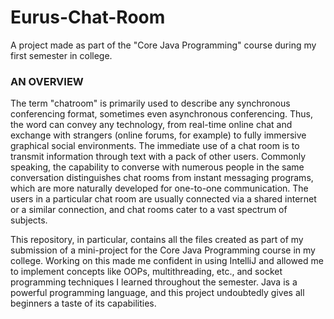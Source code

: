 # Eurus-Chat-Room
A project made as part of the "Core Java Programming" course during my first semester in college.

### AN OVERVIEW
The term "chatroom" is primarily used to describe any synchronous conferencing format, sometimes even asynchronous conferencing. Thus, the word can convey any technology, from real-time online chat and exchange with strangers (online forums, for example) to fully immersive graphical social environments. 
The immediate use of a chat room is to transmit information through text with a pack of other users. Commonly speaking, the capability to converse with numerous people in the same conversation distinguishes chat rooms from instant messaging programs, which are more naturally developed for one-to-one communication. 
The users in a particular chat room are usually connected via a shared internet or a similar connection, and chat rooms cater to a vast spectrum of subjects. 

This repository, in particular, contains all the files created as part of my submission of a mini-project for the Core Java Programming course in my college. Working on this made me confident in using IntelliJ and allowed me to implement concepts like OOPs, multithreading, etc., and socket programming techniques I learned throughout the semester. Java is a powerful programming language, and this project undoubtedly gives all beginners a taste of its capabilities. 
